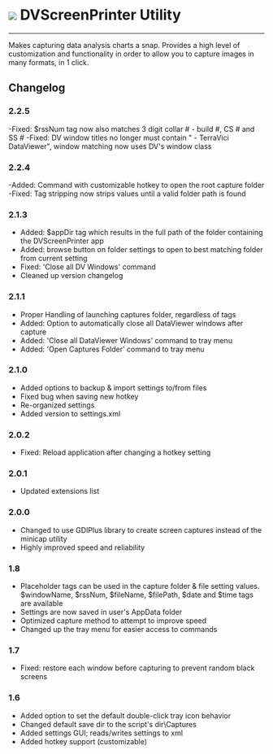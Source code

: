 # ![](./DVScreenPrinter.ico) DVScreenPrinter Utility
----------------------------------------------------
Makes capturing data analysis charts a snap. Provides a high level of customization
and functionality in order to allow you to capture images in many formats, in 1 click.


Changelog
----------------------------------------------------

### 2.2.5
-Fixed: $rssNum tag now also matches 3 digit collar # - build #, CS # and SS #
-Fixed: DV window titles no longer must contain " - TerraVici DataViewer", window matching now uses DV's window class
### 2.2.4
-Added: Command with customizable hotkey to open the root capture folder
-Fixed: Tag stripping now strips values until a valid folder path is found

### 2.1.3
- Added: $appDir tag which results in the full path of the folder containing the DVScreenPrinter app
- Added: browse button on folder settings to open to best matching folder from current setting
- Fixed: 'Close all DV Windows' command
- Cleaned up version changelog

### 2.1.1
- Proper Handling of launching captures folder, regardless of tags
- Added: Option to automatically close all DataViewer windows after capture
- Added: 'Close all DataViewer Windows' command to tray menu
- Added: 'Open Captures Folder' command to tray menu

### 2.1.0
- Added options to backup & import settings to/from files
- Fixed bug when saving new hotkey
- Re-organized settings
- Added version to settings.xml

### 2.0.2
- Fixed: Reload application after changing a hotkey setting

### 2.0.1
- Updated extensions list

### 2.0.0
- Changed to use GDIPlus library to create screen captures instead of the minicap utility
- Highly improved speed and reliability

### 1.8
- Placeholder tags can be used in the capture folder & file setting values.
  $windowName, $rssNum, $fileName, $filePath, $date and $time tags are available
- Settings are now saved in user's AppData folder
- Optimized capture method to attempt to improve speed
- Changed up the tray menu for easier access to commands

### 1.7
- Fixed: restore each window before capturing to prevent random black screens

### 1.6
- Added option to set the default double-click tray icon behavior
- Changed default save dir to the script's dir\Captures
- Added settings GUI; reads/writes settings to xml
- Added hotkey support (customizable)
